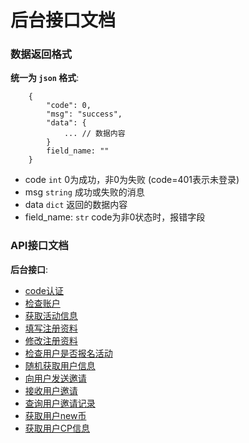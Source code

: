 # 后台接口文档

### 数据返回格式

**统一为 `json` 格式**:
```
    {
        "code": 0,
        "msg": "success",
        "data": {
            ... // 数据内容
        }
        field_name: ""
    }
```
- code `int` 0为成功，非0为失败 (code=401表示未登录)
- msg `string` 成功或失败的消息
- data `dict` 返回的数据内容
- field_name: `str`  code为非0状态时，报错字段


### API接口文档

**后台接口**:
- [code认证](docs/auth/auth.md)
- [检查账户](docs/auth/check_account.md)
- [获取活动信息](docs/activity/activity.md)
- [填写注册资料](docs/register/register_info.md)
- [修改注册资料](docs/register/update_register_info.md)
- [检查用户是否报名活动](docs/register/check_register.md)
- [随机获取用户信息](docs/register/random_register_info.md)
- [向用户发送邀请](docs/invitation/send_invitation.md)
- [接收用户邀请](docs/invitation/accept_invitation.md)
- [查询用户邀请记录](docs/invitation/invitation_list.md)
- [获取用户new币](docs/register/new_corn.md)
- [获取用户CP信息](docs/invitation/cp.md)

